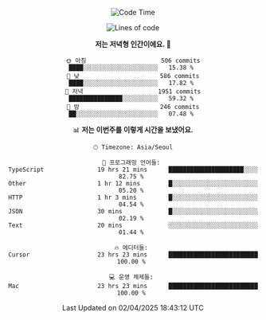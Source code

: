 <div align='center'>
 
<!--START_SECTION:waka-->
![Code Time](http://img.shields.io/badge/Code%20Time-4%2C269%20hrs%2033%20mins-blue)

![Lines of code](https://img.shields.io/badge/%EC%A0%80%EB%8A%94%20%EC%97%AC%ED%83%9C%EA%B9%8C%EC%A7%80%20-1.6%20million%20%EC%A4%84%EC%9D%98%20%EC%BD%94%EB%93%9C%EB%A5%BC%20%EC%9E%91%EC%84%B1%ED%96%88%EC%96%B4%EC%9A%94.-blue)

**저는 저녁형 인간이에요. 🦉** 

```text
🌞 아침                     506 commits         ████░░░░░░░░░░░░░░░░░░░░░   15.38 % 
🌆 낮　                     586 commits         ████░░░░░░░░░░░░░░░░░░░░░   17.82 % 
🌃 저녁                     1951 commits        ███████████████░░░░░░░░░░   59.32 % 
🌙 밤　                     246 commits         ██░░░░░░░░░░░░░░░░░░░░░░░   07.48 % 
```


📊 **저는 이번주를 이렇게 시간을 보냈어요.** 

```text
🕑︎ Timezone: Asia/Seoul

💬 프로그래밍 언어들: 
TypeScript               19 hrs 21 mins      █████████████████████░░░░   82.75 % 
Other                    1 hr 12 mins        █░░░░░░░░░░░░░░░░░░░░░░░░   05.20 % 
HTTP                     1 hr 3 mins         █░░░░░░░░░░░░░░░░░░░░░░░░   04.54 % 
JSON                     30 mins             █░░░░░░░░░░░░░░░░░░░░░░░░   02.19 % 
Text                     20 mins             ░░░░░░░░░░░░░░░░░░░░░░░░░   01.44 % 

🔥 에디터들: 
Cursor                   23 hrs 23 mins      █████████████████████████   100.00 % 

💻 운영 체제들: 
Mac                      23 hrs 23 mins      █████████████████████████   100.00 % 
```


 Last Updated on 02/04/2025 18:43:12 UTC
<!--END_SECTION:waka-->
 </div>
<!---
Emewjin/Emewjin is a ✨ special ✨ repository because its `README.md` (this file) appears on your GitHub profile.
You can click the Preview link to take a look at your changes.
--->
